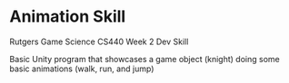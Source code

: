 # Animation Skill
Rutgers Game Science CS440 Week 2 Dev Skill

Basic Unity program that showcases a game object (knight) doing some basic animations (walk, run, and jump)

